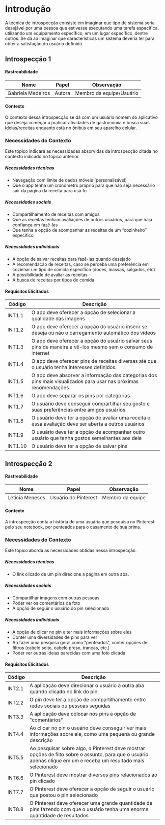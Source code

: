 # Introdução

A técnica de
introspecção consiste em imaginar que tipo de sistema seria desejável por uma pessoa
que estivesse executando uma tarefa específica, utilizando um equipamento específico, em um lugar específico, dentre outros. Se dá ao imaginar que características um sistema deveria ter para obter
a satisfação do usuário definido.

## Introspecção 1

#### Rastreabilidade

| Nome | Papel | Observação |
|--|--|--|
| Gabriela Medeiros | Autora | Membro da equipe/Usuário |

#### Contexto

O contexto dessa introspecção se dá com um usuário homem do aplicativo que deseja começar a praticar atividades de gastronomia e busca suas ideias/receitas enquanto está no ônibus em seu aparelho celular.

### Necessidades do Contexto

Este tópico indicará as necessidades absorvidas da introspecção citada no contexto indicado no tópico anterior.

##### Necessidades técnicas
* Navegação com limite de dados móveis (personalizável)
* Que o app tenha um cronômetro próprio para que não seja necessário sair da página da receita para usá-lo
##### Necessidades sociais
* Compartilhamento de receitas com amigos
* Que as receitas tenham avaliações de outros usuários, para que haja confiança em fazê-las
* Que tenha a  opção de acompanhar as receitas de um “cozinheiro” específico
##### Necessidades individuais
* A opção de salvar receitas para fazê-las quando desejado
* A recomendação de receitas, caso se perceba uma preferência em cozinhar um tipo de comida específico (doces, massas, salgados, etc)
* A possibilidade de avaliar as receitas
* A busca de receitas por tipos de comida

#### Requisitos Elicitados

| Código | Descrição |
|--|--|
|INT1.1 | O app deve oferecer a opção de selecionar a qualidade das imagens|
| INT1.2 | O app deve oferecer a opção do usuário inserir se deseja ou não o carregamento automático dos vídeos|
| INT1.3 | O app deve oferecer a opção do usuário salvar seus pins de maneira a vê-los mesmo sem o consumo de internet|
| INT1.4 | O app deve oferecer pins de receitas diversas até que o usuário tenha interesses definidos. |
| INT1.5 | O app deve absorver a informação das categorias dos pins mais visualizados para usar nas próximas recomendações  |
| INT1.6 | O app deve separar os pins por categorias |
| INT1.7 | O usuário deve conseguir compartilhar seu gosto e suas preferências entre amigos usuários|
| INT1.8 | O usuário deve ter a opção de avaliar uma receita e essa avaliação deve ser aberta a outros usuários |
| INT1.9 | O usuário deve ter a opção de acompanhar outro usuário que tenha gostos semelhantes aos dele |
| INT1.10 | O usuário deve ter a opção de salvar pins |


## Introspecção 2

#### Rastreabilidade

| Nome | Papel | Observação |
|--|--|--|
| Letícia Meneses | Usuário do Pinterest | Membro da equipe |

#### Contexto

A introspecção conta a história de uma usuária que pesquisa no Pinterest pelo seu notebook, por penteados para o casamento de sua prima.

### Necessidades do Contexto

Este tópico aborda as necessidades obtidas nessa introspecção.

##### Necessidades técnicas
* O link clicado de um pin direcione a página em outra aba.
##### Necessidades sociais
* Compartilhar imagens com outras pessoas
* Poder ver os comentários da foto
* A opção de seguir o usuário do pin selecionado
##### Necessidades individuais
* A opção de clicar no pin e ter mais informações sobre eles
* Conter uma diversidades de pins para ver
* Ao fazer uma pesquisa geral como "penteados", conter opções de filtros (cabelo solto, cabelo preso, tranças, etc.)
* Poder ver outras ideias parecidas com uma foto clicada

#### Requisitos Elicitados

| Código | Descrição |
|--|--|
|INT2.1 | A aplicação deve direcionar o usuário à outra aba quando clicado no link do pin|
| INT2.2 |O pin deve ter a opção de compartilhamento entre redes sociais ou pessoas seguidas|
| INT3.3 | A aplicação deve colocar nos pins a opção de "comentários"|
| INT4.4 | Ao clicar no pin o usuário deve conseguir ver mais informações sobre ele, como uma pequena ou grande descrição |
| INT5.5 | Ao pesquisar sobre algo, o Pinterest deve mostrar opções de filto sobre o assunto, para que o usuário apenas clique em um e receba um resultado mais selecionado |
| INT6.6 | O Pinterest deve mostrar diversos pins relacionados ao pin clicado |
| INT7.7 | O Pinterest deve oferecer a opção de seguir o usuário que postou o pin selecionado|
| INT8.8 | O Pinterest deve oferecer uma grande quantidade de pins fazendo com que o usuário tenha uma enorme quantidade de resultados |
